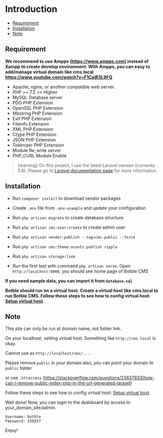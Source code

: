 # Introduction
- [Requirement](#requirement)
- [Installation](#installation)
- [Note](#note)

<a name="requirement"></a>
## Requirement

**We recommend to use Ampps (https://www.ampps.com) instead of Xampp to create develop environment. With Ampps, you can easy to add/manage virtual domain like cms.local https://www.youtube.com/watch?v=F1CaiR3L9FQ**

- Apache, nginx, or another compatible web server.
- PHP >= 7.2 >> Higher
- MySQL Database server
- PDO PHP Extension
- OpenSSL PHP Extension
- Mbstring PHP Extension
- Exif PHP Extension
- Fileinfo Extension
- XML PHP Extension
- Ctype PHP Extension
- JSON PHP Extension
- Tokenizer PHP Extension
- Module Re_write server
- PHP_CURL Module Enable

>  {warning} On this project, I use the latest Laravel version (currently 5.8). Please go to [Laravel documentation page](https://laravel.com/docs) for more information.

<a name="installation"></a>
## Installation

* Run `composer install` to download vendor packages

* Create `.env` file from `.env-example` and update your configuration

* Run `php artisan migrate` to create database structure

* Run `php artisan cms:user:create` to create admin user

* Run `php artisan vendor:publish --tag=cms-public --force`

* Run `php artisan cms:theme:assets:publish ripple`

* Run `php artisan storage:link`

* Run the first test with command `php artisan serve`. Open `http://localhost:8000`, you should see home page of Botble CMS


**If you need sample data, you can import it from `database.sql`**

**Botble should run on a virtual host. Create a virtual host like cms.local to run Botble CMS. Follow these steps to see how to config virtual host: [Setup virtual host](/cms/3.5/virtualhost).** 

<a name="note"></a>
## Note

This site can only be run at domain name, not folder link.

On your localhost, setting virtual host. Something like `http://cms.local` is okay.

Cannot use as `http://localhost/cms/...`.

Please remove `public` in your domain also, you can point your domain to `public` folder

or use `.httaccess` (https://stackoverflow.com/questions/23837933/how-can-i-remove-public-index-php-in-the-url-generated-laravel)

Follow these steps to see how to config virtual host: [Setup virtual host](/cms/3.5/virtualhost).

Well done! Now, you can login to the dashboard by access to your_domain_site/admin.

    Username: botble
    Password: 159357

Enjoy!
